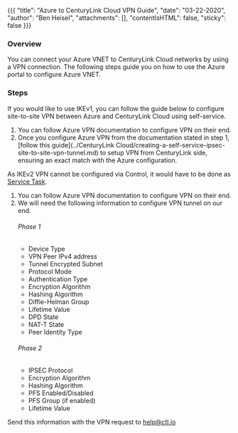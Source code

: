 {{{
  "title": "Azure to CenturyLink Cloud VPN Guide",
  "date": "03-22-2020",
  "author": "Ben Heisel",
  "attachments": [],
  "contentIsHTML": false,
  "sticky": false
}}}

### Overview
You can connect your Azure VNET to CenturyLink Cloud networks by using a VPN connection. The following steps guide you on how to use the Azure portal to configure Azure VNET.

### Steps
If you would like to use IKEv1, you can follow the guide below to configure site-to-site VPN between Azure and CenturyLink Cloud using self-service.
1.	You can follow Azure VPN documentation to configure VPN on their end.
2.	Once you configure Azure VPN from the documentation stated in step 1, [follow this guide](../CenturyLink Cloud/creating-a-self-service-ipsec-site-to-site-vpn-tunnel.md) to setup VPN from CenturyLink side, ensuring an exact match with the Azure configuration.

As IKEv2 VPN cannot be configured via Control, it would have to be done as [Service Task](https://www.ctl.io/service-tasks/#vpn-tunnels-deployment). 
1.	You can follow Azure VPN documentation to configure VPN on their end.
2.	We will need the following information to configure VPN tunnel on our end.
    ###### Phase 1
      *	Device Type
      *	VPN Peer IPv4 address
      *	Tunnel Encrypted Subnet
      *	Protocol Mode
      *	Authentication Type
      *	Encryption Algorithm
      *	Hashing Algorithm
      *	Diffie-Helman Group
      *	Lifetime Value
      *	DPD State
      *	NAT-T State
      *	Peer Identity Type
    ###### Phase 2
      *	IPSEC Protocol
      *	Encryption Algorithm
      *	Hashing Algorithm
      *	PFS Enabled/Disabled
      *	PFS Group (if enabled)
      *	Lifetime Value

Send this information with the VPN request to help@ctl.io
